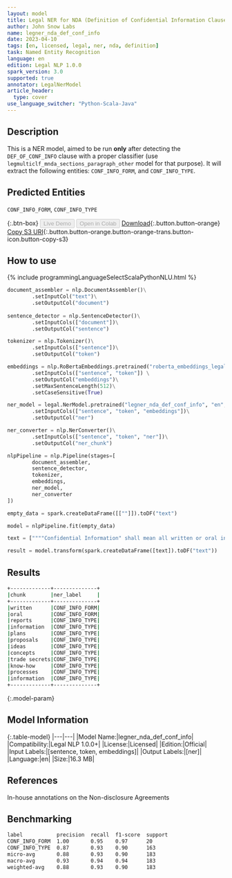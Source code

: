 ```yaml
---
layout: model
title: Legal NER for NDA (Definition of Confidential Information Clauses)
author: John Snow Labs
name: legner_nda_def_conf_info
date: 2023-04-10
tags: [en, licensed, legal, ner, nda, definition]
task: Named Entity Recognition
language: en
edition: Legal NLP 1.0.0
spark_version: 3.0
supported: true
annotator: LegalNerModel
article_header:
  type: cover
use_language_switcher: "Python-Scala-Java"
---
```


## Description

This is a NER model, aimed to be run **only** after detecting the `DEF_OF_CONF_INFO` clause with a proper classifier (use `legmulticlf_mnda_sections_paragraph_other` model for that purpose). It will extract the following entities: `CONF_INFO_FORM`, and `CONF_INFO_TYPE`.

## Predicted Entities

`CONF_INFO_FORM`, `CONF_INFO_TYPE`

{:.btn-box}
<button class="button button-orange" disabled>Live Demo</button>
<button class="button button-orange" disabled>Open in Colab</button>
[Download](https://s3.amazonaws.com/auxdata.johnsnowlabs.com/legal/models/legner_nda_def_conf_info_en_1.0.0_3.0_1681152951608.zip){:.button.button-orange}
[Copy S3 URI](s3://auxdata.johnsnowlabs.com/legal/models/legner_nda_def_conf_info_en_1.0.0_3.0_1681152951608.zip){:.button.button-orange.button-orange-trans.button-icon.button-copy-s3}

## How to use



<div class="tabs-box" markdown="1">
{% include programmingLanguageSelectScalaPythonNLU.html %}

```python
document_assembler = nlp.DocumentAssembler()\
        .setInputCol("text")\
        .setOutputCol("document")
        
sentence_detector = nlp.SentenceDetector()\
        .setInputCols(["document"])\
        .setOutputCol("sentence")

tokenizer = nlp.Tokenizer()\
        .setInputCols(["sentence"])\
        .setOutputCol("token")

embeddings = nlp.RoBertaEmbeddings.pretrained("roberta_embeddings_legal_roberta_base","en") \
        .setInputCols(["sentence", "token"]) \
        .setOutputCol("embeddings")\
        .setMaxSentenceLength(512)\
        .setCaseSensitive(True)

ner_model = legal.NerModel.pretrained("legner_nda_def_conf_info", "en", "legal/models")\
        .setInputCols(["sentence", "token", "embeddings"])\
        .setOutputCol("ner")

ner_converter = nlp.NerConverter()\
        .setInputCols(["sentence", "token", "ner"])\
        .setOutputCol("ner_chunk")

nlpPipeline = nlp.Pipeline(stages=[
        document_assembler,
        sentence_detector,
        tokenizer,
        embeddings,
        ner_model,
        ner_converter
])

empty_data = spark.createDataFrame([[""]]).toDF("text")

model = nlpPipeline.fit(empty_data)

text = [""""Confidential Information" shall mean all written or oral information of a proprietary, intellectual, or similar nature relating to GT Solar's business, projects, operations, activities, or affairs whether of a technical or financial nature or otherwise (including, without limitation, reports, financial information, business plans and proposals, ideas, concepts, trade secrets, know-how, processes, and other technical or business information, whether concerning GT Solar' businesses or otherwise) which has not been publicly disclosed and which the Recipient acquires directly or indirectly from GT Solar, its officers, employees, affiliates, agents or representatives."""]

result = model.transform(spark.createDataFrame([text]).toDF("text"))


```

</div>

## Results

```bash
+-------------+--------------+
|chunk        |ner_label     |
+-------------+--------------+
|written      |CONF_INFO_FORM|
|oral         |CONF_INFO_FORM|
|reports      |CONF_INFO_TYPE|
|information  |CONF_INFO_TYPE|
|plans        |CONF_INFO_TYPE|
|proposals    |CONF_INFO_TYPE|
|ideas        |CONF_INFO_TYPE|
|concepts     |CONF_INFO_TYPE|
|trade secrets|CONF_INFO_TYPE|
|know-how     |CONF_INFO_TYPE|
|processes    |CONF_INFO_TYPE|
|information  |CONF_INFO_TYPE|
+-------------+--------------+
```

{:.model-param}
## Model Information

{:.table-model}
|---|---|
|Model Name:|legner_nda_def_conf_info|
|Compatibility:|Legal NLP 1.0.0+|
|License:|Licensed|
|Edition:|Official|
|Input Labels:|[sentence, token, embeddings]|
|Output Labels:|[ner]|
|Language:|en|
|Size:|16.3 MB|

## References

In-house annotations on the Non-disclosure Agreements

## Benchmarking

```bash
label           precision  recall  f1-score  support 
CONF_INFO_FORM  1.00       0.95    0.97      20      
CONF_INFO_TYPE  0.87       0.93    0.90      163     
micro-avg       0.88       0.93    0.90      183     
macro-avg       0.93       0.94    0.94      183     
weighted-avg    0.88       0.93    0.90      183
```
